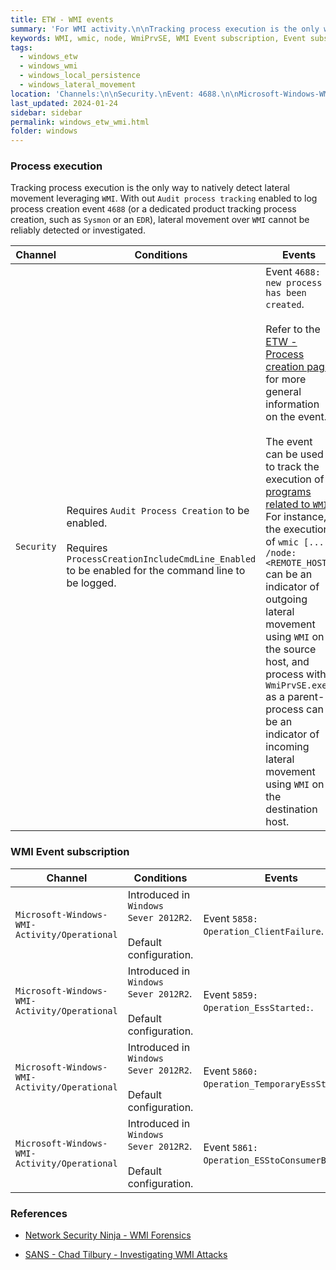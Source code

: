 ```yaml
---
title: ETW - WMI events
summary: 'For WMI activity.\n\nTracking process execution is the only way to natively detect lateral movement leveraging WMI. With out "Audit process tracking" enabled to log process creation event 4688 (or a dedicated product tracking process creation, such as Sysmon or an EDR), lateral movement over WMI cannot be reliably investigated.\n\nMain events:\n\nChannel: Security.\nEvent ID 4688: "A new process has been created", to track WMI process execution (wmic.exe and WmiPrvSE.exe notably).\n\nChannel: Microsoft-Windows-WMI-Activity/Operational.\n Event ID 5861 for permanent WMI Event subscription creation.'
keywords: WMI, wmic, node, WmiPrvSE, WMI Event subscription, Event subscription, 4688
tags:
  - windows_etw
  - windows_wmi
  - windows_local_persistence
  - windows_lateral_movement
location: 'Channels:\n\nSecurity.\nEvent: 4688.\n\nMicrosoft-Windows-WMI-Activity/Operational.\nEvents: 5858, 5859, 5860, 5861.'
last_updated: 2024-01-24
sidebar: sidebar
permalink: windows_etw_wmi.html
folder: windows
---
```


### Process execution

Tracking process execution is the only way to natively detect lateral movement
leveraging `WMI`. With out `Audit process tracking` enabled to log process
creation event `4688` (or a dedicated product tracking process creation, such
as `Sysmon` or an `EDR`), lateral movement over `WMI` cannot be reliably
detected or investigated.

| Channel | Conditions | Events |
|---------|------------|--------|
| `Security` | Requires `Audit Process Creation` to be enabled. <br><br> Requires `ProcessCreationIncludeCmdLine_Enabled` to be enabled for the command line to be logged. | Event `4688: A new process has been created`. <br><br> Refer to the [ETW - Process creation page](./etw_process_creation.md) for more general information on the event. <br><br> The event can be used to track the execution of [programs related to `WMI`](./wmi_process.md). For instance, the execution of `wmic [...] /node:<REMOTE_HOST>` can be an indicator of outgoing lateral movement using `WMI` on the source host, and process with `WmiPrvSE.exe` as a parent-process can be an indicator of incoming lateral movement using `WMI` on the destination host. |

### WMI Event subscription

| Channel | Conditions | Events |
|---------|------------|--------|
| `Microsoft-Windows-WMI-Activity/Operational` | Introduced in `Windows Sever 2012R2`. <br><br> Default configuration. | Event `5858: Operation_ClientFailure`. |
| `Microsoft-Windows-WMI-Activity/Operational` | Introduced in `Windows Sever 2012R2`. <br><br> Default configuration. | Event `5859: Operation_EssStarted:`. |
| `Microsoft-Windows-WMI-Activity/Operational` | Introduced in `Windows Sever 2012R2`. <br><br> Default configuration. | Event `5860: Operation_TemporaryEssStarted`. |
| `Microsoft-Windows-WMI-Activity/Operational` | Introduced in `Windows Sever 2012R2`. <br><br> Default configuration. | Event `5861: Operation_ESStoConsumerBinding`. |

### References

  - [Network Security Ninja - WMI Forensics](https://netsecninja.github.io/dfir-notes/wmi-forensics/)

  - [SANS - Chad Tilbury - Investigating WMI Attacks](https://www.youtube.com/watch?v=aBQ1vEjK6v4)
